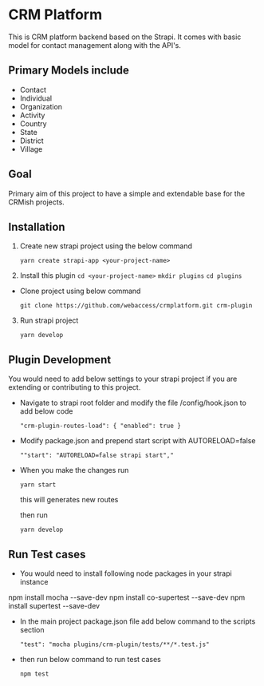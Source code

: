# CRM Platform

This is CRM platform backend based on the Strapi. It comes with basic model for contact management along with the API's.

## Primary Models include

- Contact
- Individual
- Organization
- Activity
- Country
- State
- District
- Village

## Goal

Primary aim of this project to have a simple and extendable base for the CRMish projects.

## Installation

1. Create new strapi project using the below command

   `yarn create strapi-app <your-project-name>`

2. Install this plugin
   `cd <your-project-name>`
   `mkdir plugins`
   `cd plugins`

- Clone project using below command

  `git clone https://github.com/webaccess/crmplatform.git crm-plugin`

3. Run strapi project

   `yarn develop`

## Plugin Development

You would need to add below settings to your strapi project if you are extending or contributing to this project.

- Navigate to strapi root folder and modify the file /config/hook.json to add below code

  `"crm-plugin-routes-load": { "enabled": true }`

- Modify package.json and prepend start script with AUTORELOAD=false

  `""start": "AUTORELOAD=false strapi start","`

- When you make the changes run

  `yarn start`

  this will generates new routes

  then run

  `yarn develop`

## Run Test cases

- You would need to install following node packages in your strapi instance

npm install mocha --save-dev
npm install co-supertest --save-dev
npm install supertest --save-dev

- In the main project package.json file add below command to the scripts section

  `"test": "mocha plugins/crm-plugin/tests/**/*.test.js"`

- then run below command to run test cases

  `npm test`
